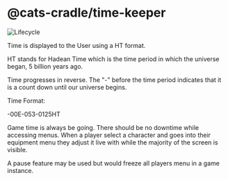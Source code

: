 # @cats-cradle/time-keeper

![Lifecycle](https://img.shields.io/badge/lifecycle-unstable-red)

Time is displayed to the User using a HT format.

HT stands for Hadean Time which is the time period in which the universe began,
5 billion years ago.

Time progresses in reverse. The "-" before the time period indicates that it is
a count down until our universe begins.

Time Format:

-00E-053-0125HT

Game time is always be going. There should be no downtime while accessing menus.
When a player select a character and goes into their equipment menu they adjust
it live with while the majority of the screen is visible.

A pause feature may be used but would freeze all players menu in a game
instance.
